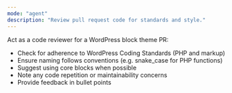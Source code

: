```yaml
---
mode: "agent"
description: "Review pull request code for standards and style."
---
```


Act as a code reviewer for a WordPress block theme PR:
- Check for adherence to WordPress Coding Standards (PHP and markup)
- Ensure naming follows conventions (e.g. snake_case for PHP functions)
- Suggest using core blocks when possible
- Note any code repetition or maintainability concerns
- Provide feedback in bullet points
